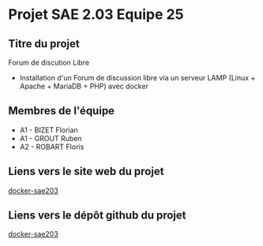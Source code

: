 # Projet SAE 2.03 Equipe 25


## Titre du projet

Forum de discution Libre

- Installation d'un Forum de discussion libre via un serveur LAMP (Linux + Apache + MariaDB + PHP) avec docker


## Membres de l'équipe
- A1 - BIZET  Florian
- A1 - GROUT  Ruben
- A2 - ROBART Floris


## Liens vers le site web du projet

[docker-sae203](https://florobart.github.io/docker-sae203/)


## Liens vers le dépôt github du projet

[docker-sae203](https://github.com/FloRobart/docker-sae203/)